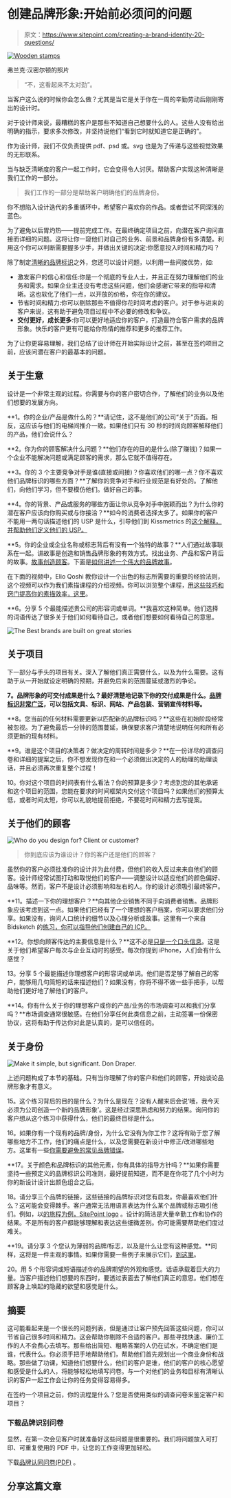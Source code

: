 # 创建品牌形象:开始前必须问的问题

> 原文：<https://www.sitepoint.com/creating-a-brand-identity-20-questions/>

[![Wooden stamps](img/251d46c0371065eee87034172848f7d7.png)](https://www.flickr.com/photos/baltimorecitypaper/3250506695/)

弗兰克·汉密尔顿的照片

> “不，这看起来不太对劲”。

当客户这么说的时候你会怎么做？尤其是当它是关于你在一周的辛勤劳动后刚刚寄出的设计时。

对于设计师来说，最糟糕的客户是那些不知道自己想要什么的人。这些人没有给出明确的指示，要求多次修改，并坚持说他们“看到它时就知道它是正确的”。

作为设计师，我们不仅负责提供 pdf、psd 或。svg 也是为了传递与这些视觉效果的无形联系。

当与缺乏清晰度的客户一起工作时，它会变得令人讨厌。帮助客户实现这种清晰是我们工作的一部分。

> 我们工作的一部分是帮助客户明确他们的品牌身份。

你不想陷入设计迭代的多重循环中，希望客户喜欢你的作品。或者尝试不同深浅的蓝色。

为了避免以后胃灼热——提前完成工作。在最终确定项目之前，向潜在客户询问直接而详细的问题。这将让你一窥他们对自己的业务、前景和品牌身份有多清楚。利用这个你可以判断需要握多少手，并做出关键的决定:你愿意投入时间和精力吗？

除了制定[清晰的品牌标识](http://justcreative.com/2010/04/06/branding-identity-logo-design-explained/)之外，您还可以设计问题，以利用一些间接优势，如:

*   激发客户的信心和信任:你是一个彻底的专业人士，并且正在努力理解他们的业务和需求。如果企业主还没有考虑这些问题，他们会感谢它带来的指导和清晰。这也软化了他们一点，以开放的价格，你在你的建议。
*   节省时间和精力:你可以剔除那些不值得你花时间考虑的客户。对于参与进来的客户来说，这有助于避免项目过程中不必要的修改和争议。
*   **交付更好，成长更多**:你可以更好地适应你的客户，打造最符合客户需求的品牌形象。快乐的客户更有可能给你热情的推荐和更多的推荐工作。

为了让你更容易理解，我们总结了设计师在开始实际设计之前，甚至在签约项目之前，应该问潜在客户的最基本的问题。

## 关于生意

设计是一个非常主观的过程。你需要与你的客户密切合作，了解他们的业务以及他们想要的发展方向。

**1。你的企业/产品是做什么的？**请记住，这不是他们的公司“关于”页面。相反，这应该与他们的电梯间推介一致。如果他们只有 30 秒的时间向顾客解释他们的产品，他们会说什么？

**2。你为你的顾客解决什么问题？**他们存在的目的是什么(除了赚钱)？如果一个企业不能解决问题或满足顾客的需求，那么它就不值得存在。

**3。你的 3 个主要竞争对手是谁(直接或间接)？你喜欢他们的哪一点？你不喜欢他们品牌标识的哪些方面？**了解你的竞争对手和行业规范是有好处的。了解他们，向他们学习，但不要模仿他们。做好自己的事。

**4。你的背景、产品或服务的哪些方面让你从竞争对手中脱颖而出？为什么你的潜在客户应该向你购买或与你接洽？**如今的消费者选择太多了。如果你的客户不能用一两句话描述他们的 USP 是什么，引导他们到 Kissmetrics 的[这个解释，并帮助他们定义他们的 USP。](https://blog.kissmetrics.com/unique-selling-proposition/)

**5。你的企业或企业名称或标志背后有没有一个独特的故事？**人们通过故事联系在一起。讲故事是创造和销售品牌形象的有效方式。找出业务、产品和客户背后的故事。[故事创造顾客](http://thestoryoftelling.com/story-creates-customer/)。下面是[如何讲述一个伟大的品牌故事](http://www.quicksprout.com/the-beginners-guide-to-online-marketing-chapter-3/)。

在下面的视频中，Elio Qoshi 教你设计一个出色的标志所需要的重要的经验法则，这个视频可以作为我们素描课程的介绍视频。你可以浏览整个课程，[用这些技巧和窍门提高你的素描效率，这里](https://www.sitepoint.com/premium/courses/design-essentials-with-sketch-2949)。

**6。分享 5 个最能描述贵公司的形容词或单词。**我喜欢这种简单。他们选择的词语传达了很多关于他们如何看待自己，或者他们想要如何看待自己的意思。

![The Best brands are built on great stories](img/4f8a1841fffb384d79381fbd6fb70c92.png)

## 关于项目

下一部分与手头的项目有关。深入了解他们真正需要什么，以及为什么需要。这有助于从一开始就设定明确的预期，并避免后来的范围蔓延或激烈的争论。

**7。品牌形象的可交付成果是什么？最好清楚地记录下你的交付成果是什么。[品牌标识非常广泛](http://www.carboncreative.net/services/branding/visual-identity/)，可以包括文具、标识、网站、产品包装、营销宣传材料等。**

**8。您当前的任何材料需要更新以匹配新的品牌标识吗？**这些在初始阶段经常被忽视。为了避免最后一分钟的范围蔓延，确保要求客户清楚地说明任何和所有必须更新的现有材料。

**9。谁是这个项目的决策者？做决定的周转时间是多少？**在一份详尽的调查问卷和详细的提案之后，你不想发现你在和一个必须做出决定的人的助理的助理谈话，并且必须再次重复整个过程！

10。你对这个项目的时间表有什么看法？你的预算是多少？考虑到您的其他承诺和这个项目的范围，您能在要求的时间框架内交付这个项目吗？如果他们的预算太低，或者时间太短，你可以礼貌地提前拒绝，不要花时间和精力去写提案。

## 关于他们的顾客

![Who do you design for? Client or customer?](img/b265fe7137d9e027f40a08d35978b67e.png)

> 你到底应该为谁设计？你的客户还是他们的顾客？

虽然你的客户必须批准你的设计并为此付费，但他们的收入反过来来自他们的顾客。设计师经常试图打动和取悦他们的客户——调整设计以适应他们的颜色偏好、品味等。然而，客户不是设计必须影响和左右的人。你的设计必须吸引最终客户。

**11。描述一下你的理想客户？**向其他企业销售不同于向消费者销售。品牌形象应该考虑到这一点。如果他们已经有了一个理想的客户档案，你可以要求他们分享。如果没有，询问人口统计的细节以及心理分析或故事。这里有一个来自 Bidsketch 的[练习，你可以指导他们创建自己的 ICP。](https://blog.bidsketch.com/clients/customer-profile-template/)

**12。你想向顾客传达的主要信息是什么？**这不必是[只是一个口头信息](http://www.brandingstrategyinsider.com/2014/11/focus-your-brand-on-cause-not-effect.html#.VSzaGvmUdzo)。这是关于他们希望客户每次与企业互动时的感受。每次你提到 iPhone，人们会有什么感觉？

13。分享 5 个最能描述你理想客户的形容词或单词。他们是否足够了解自己的客户，能够用几句简短的话来描述他们？如果没有，你将不得不做一些手把手，以帮助他们更好地了解他们的客户。

**14。你有什么关于你的理想客户或你的产品/业务的市场调查可以和我们分享吗？**市场调查通常很敏感。在他们分享任何此类信息之前，主动签署一份保密协议，这将有助于传达你对此是认真的，是可以信任的。

## 关于身份

![Make it simple, but significant. Don Draper.](img/2b5d89e28a03cb79f119df39ab947b51.png)

上述问题构成了本节的基础。只有当你理解了你的客户和他们的顾客，开始谈论品牌形象才有意义。

15。这个练习背后的目的是什么？为什么是现在？没有人醒来后会说‘哦，我今天必须为公司创造一个新的品牌形象’。这是经过深思熟虑和努力的结果。询问你的客户想从这个练习中获得什么，他们的最终目标是什么。

16。如果你有一个现有的品牌/身份，为什么它没有为你工作？这将有助于您了解哪些地方不工作，他们的痛点是什么，以及您需要在新设计中修正/改进哪些地方。这里有一些[你需要避免的常见品牌错误](http://www.entrepreneur.com/article/231966)。

**17。关于颜色和品牌标识的其他元素，你有具体的指导方针吗？**如果你需要坚持一些预定义的品牌标识公司准则，最好提前知道，而不是在你花了几个小时为你的新设计设计出颜色组合之后。

18。请分享三个品牌的链接，这些链接的品牌标识对您有启发。你最喜欢他们什么？这可能会变得棘手。客户通常无法用语言表达为什么某个品牌或标志吸引他们。例如，以[的旅程为例，SitePoint logo](https://www.sitepoint.com/sitepoints-new-logo-and-the-story-behind-it/) 。设计的简洁是大量辛勤工作和协作的结果。不是所有的客户都能够理解和表达这些细微差别。你可能需要帮助他们度过难关。

**19。请分享 3 个您认为薄弱的品牌/标志，以及是什么让您有这种感觉。**同样，这将是一件主观的事情。如果你需要一些例子来展示它们，[到这里](http://www.businessinsider.in/The-15-Worst-Corporate-Logo-Fails/articleshow/28692170.cms)。

20。用 5 个形容词或短语描述你的品牌期望的外观和感觉。话语承载着巨大的力量。当客户描述他们想要的东西时，要透过表面去了解他们真正的意思。他们想在顾客身上唤起的隐藏的欲望和感觉是什么。

## 摘要

这可能看起来是一个很长的问题列表，但是通过让客户预先回答这些问题，你可以节省自己很多时间和精力。这会帮助你剔除不合适的客户。那些寻找快速、廉价工作的人不会费心去填写。那些给出简短、粗略答案的人仍在试水，不确定他们是谁，代表什么。你必须手把手地帮助他们，帮助他们首先规划出一个商业身份和战略。那些做了功课，知道他们想要什么，他们的客户是谁，他们的客户的核心愿望和感受是什么的人，将能够轻松地填写问卷。与一个对他们的业务和目标有清晰认识的客户一起工作会让你的任务变得容易得多。

在签约一个项目之前，你的流程是什么？您是否使用类似的调查问卷来鉴定客户和项目？

### 下载品牌识别问卷

显然，在第一次会见客户时就准备好这些问题是很重要的。我们将问题放入可打印、可重复使用的 PDF 中，让您的工作变得更加轻松。

下载[品牌认同问卷(PDF)](https://uploads.sitepoint.com/wp-content/uploads/2015/04/1430367048BrandIdentityQuestionnaire.pdf) 。

## 分享这篇文章
